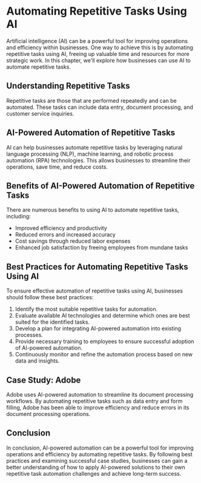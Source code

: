 Automating Repetitive Tasks Using AI
============================================================================================

Artificial intelligence (AI) can be a powerful tool for improving operations and efficiency within businesses. One way to achieve this is by automating repetitive tasks using AI, freeing up valuable time and resources for more strategic work. In this chapter, we'll explore how businesses can use AI to automate repetitive tasks.

Understanding Repetitive Tasks
------------------------------

Repetitive tasks are those that are performed repeatedly and can be automated. These tasks can include data entry, document processing, and customer service inquiries.

AI-Powered Automation of Repetitive Tasks
-----------------------------------------

AI can help businesses automate repetitive tasks by leveraging natural language processing (NLP), machine learning, and robotic process automation (RPA) technologies. This allows businesses to streamline their operations, save time, and reduce costs.

Benefits of AI-Powered Automation of Repetitive Tasks
-----------------------------------------------------

There are numerous benefits to using AI to automate repetitive tasks, including:

* Improved efficiency and productivity
* Reduced errors and increased accuracy
* Cost savings through reduced labor expenses
* Enhanced job satisfaction by freeing employees from mundane tasks

Best Practices for Automating Repetitive Tasks Using AI
-------------------------------------------------------

To ensure effective automation of repetitive tasks using AI, businesses should follow these best practices:

1. Identify the most suitable repetitive tasks for automation.
2. Evaluate available AI technologies and determine which ones are best suited for the identified tasks.
3. Develop a plan for integrating AI-powered automation into existing processes.
4. Provide necessary training to employees to ensure successful adoption of AI-powered automation.
5. Continuously monitor and refine the automation process based on new data and insights.

Case Study: Adobe
-----------------

Adobe uses AI-powered automation to streamline its document processing workflows. By automating repetitive tasks such as data entry and form filling, Adobe has been able to improve efficiency and reduce errors in its document processing operations.

Conclusion
----------

In conclusion, AI-powered automation can be a powerful tool for improving operations and efficiency by automating repetitive tasks. By following best practices and examining successful case studies, businesses can gain a better understanding of how to apply AI-powered solutions to their own repetitive task automation challenges and achieve long-term success.


